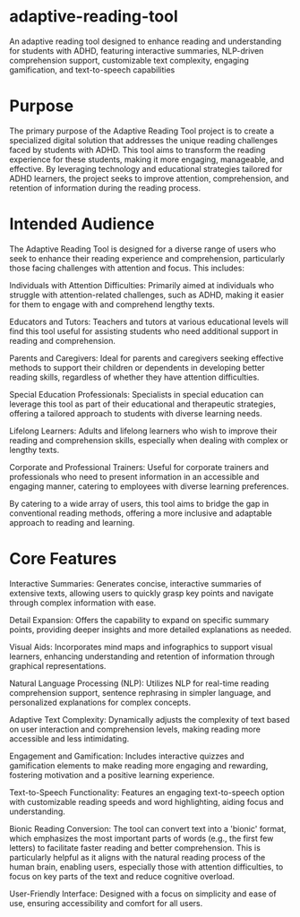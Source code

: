 # adaptive-reading-tool
An adaptive reading tool designed to enhance reading and understanding for students with ADHD, featuring interactive summaries, NLP-driven comprehension support, customizable text complexity, engaging gamification, and text-to-speech capabilities 


# Purpose
The primary purpose of the Adaptive Reading Tool project is to create a specialized digital solution that addresses the unique reading challenges faced by students with ADHD. This tool aims to transform the reading experience for these students, making it more engaging, manageable, and effective. By leveraging technology and educational strategies tailored for ADHD learners, the project seeks to improve attention, comprehension, and retention of information during the reading process.


# Intended Audience
The Adaptive Reading Tool is designed for a diverse range of users who seek to enhance their reading experience and comprehension, particularly those facing challenges with attention and focus. This includes:

Individuals with Attention Difficulties: 
Primarily aimed at individuals who struggle with attention-related challenges, such as ADHD, making it easier for them to engage with and comprehend lengthy texts.

Educators and Tutors: 
Teachers and tutors at various educational levels will find this tool useful for assisting students who need additional support in reading and comprehension.

Parents and Caregivers: 
Ideal for parents and caregivers seeking effective methods to support their children or dependents in developing better reading skills, regardless of whether they have attention difficulties.

Special Education Professionals: 
Specialists in special education can leverage this tool as part of their educational and therapeutic strategies, offering a tailored approach to students with diverse learning needs.

Lifelong Learners: 
Adults and lifelong learners who wish to improve their reading and comprehension skills, especially when dealing with complex or lengthy texts.

Corporate and Professional Trainers: 
Useful for corporate trainers and professionals who need to present information in an accessible and engaging manner, catering to employees with diverse learning preferences.

By catering to a wide array of users, this tool aims to bridge the gap in conventional reading methods, offering a more inclusive and adaptable approach to reading and learning.

# Core Features

Interactive Summaries: 
Generates concise, interactive summaries of extensive texts, allowing users to quickly grasp key points and navigate through complex information with ease.

Detail Expansion: 
Offers the capability to expand on specific summary points, providing deeper insights and more detailed explanations as needed.

Visual Aids: 
Incorporates mind maps and infographics to support visual learners, enhancing understanding and retention of information through graphical representations.

Natural Language Processing (NLP): 
Utilizes NLP for real-time reading comprehension support, sentence rephrasing in simpler language, and personalized explanations for complex concepts.

Adaptive Text Complexity: 
Dynamically adjusts the complexity of text based on user interaction and comprehension levels, making reading more accessible and less intimidating.

Engagement and Gamification: 
Includes interactive quizzes and gamification elements to make reading more engaging and rewarding, fostering motivation and a positive learning experience.

Text-to-Speech Functionality: 
Features an engaging text-to-speech option with customizable reading speeds and word highlighting, aiding focus and understanding.

Bionic Reading Conversion: 
The tool can convert text into a 'bionic' format, which emphasizes the most important parts of words (e.g., the first few letters) to facilitate faster reading and better comprehension. This is particularly helpful as it aligns with the natural reading process of the human brain, enabling users, especially those with attention difficulties, to focus on key parts of the text and reduce cognitive overload.

User-Friendly Interface: 
Designed with a focus on simplicity and ease of use, ensuring accessibility and comfort for all users.
